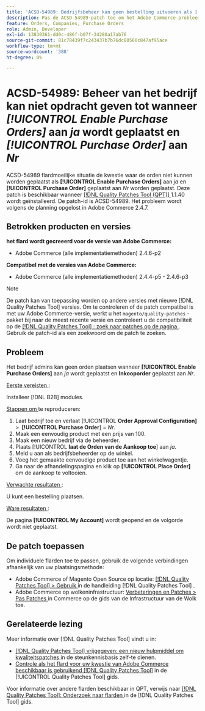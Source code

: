 ```yaml
---
title: 'ACSD-54989: Bedrijfsbeheer kan geen bestelling uitvoeren als [!UICONTROL Enable Purchase Orders] is ingesteld op Ja en [!UICONTROL Purchase Order] is ingesteld op Nee'
description: Pas de ACSD-54989-patch toe om het Adobe Commerce-probleem op te lossen, waarbij bedrijfsbeheerders geen orders kunnen plaatsen als [!UICONTROL Enable Purchase Orders] op Ja is ingesteld en [!UICONTROL Purchase Order] op Nee is ingesteld.
feature: Orders, Companies, Purchase Orders
role: Admin, Developer
exl-id: 13830361-dd0c-486f-b07f-34280a17ab76
source-git-commit: 81c78439f7c243437b7b76dc80560c847af95ace
workflow-type: tm+mt
source-wordcount: '388'
ht-degree: 0%

---
```


# ACSD-54989: Beheer van het bedrijf kan niet opdracht geven tot wanneer *[!UICONTROL Enable Purchase Orders]* aan *ja* wordt geplaatst en *[!UICONTROL Purchase Order]* aan *Nr*

ACSD-54989 flardmoeilijke situatie de kwestie waar de orden niet kunnen worden geplaatst als **[!UICONTROL Enable Purchase Orders]** aan *ja* en **[!UICONTROL Purchase Order]** geplaatst aan *Nr* worden geplaatst. Deze patch is beschikbaar wanneer [[!DNL Quality Patches Tool (QPT)] ](https://experienceleague.adobe.com/en/docs/commerce-knowledge-base/kb/announcements/commerce-announcements/magento-quality-patches-released-new-tool-to-self-serve-quality-patches) 1.1.40 wordt geïnstalleerd. De patch-id is ACSD-54989. Het probleem wordt volgens de planning opgelost in Adobe Commerce 2.4.7.

## Betrokken producten en versies

**het flard wordt gecreeerd voor de versie van Adobe Commerce:**

* Adobe Commerce (alle implementatiemethoden) 2.4.6-p2

**Compatibel met de versies van Adobe Commerce:**

* Adobe Commerce (alle implementatiemethoden) 2.4.4-p5 - 2.4.6-p3

>[!NOTE]
>
>De patch kan van toepassing worden op andere versies met nieuwe [!DNL Quality Patches Tool] versies. Om te controleren of de patch compatibel is met uw Adobe Commerce-versie, werkt u het `magento/quality-patches` -pakket bij naar de meest recente versie en controleert u de compatibiliteit op de [[!DNL Quality Patches Tool] : zoek naar patches op de pagina ](https://experienceleague.adobe.com/tools/commerce-quality-patches/index.html) . Gebruik de patch-id als een zoekwoord om de patch te zoeken.

## Probleem

Het bedrijf admins kan geen orden plaatsen wanneer **[!UICONTROL Enable Purchase Orders]** aan *ja* wordt geplaatst en **Inkooporder** geplaatst aan *Nr*.

<u> Eerste vereisten </u>:

Installeer [!DNL B2B] modules.

<u> Stappen om </u> te reproduceren:

1. Laat bedrijf toe en verlaat [!UICONTROL **Order Approval Configuration]** > **&#x200B; [!UICONTROL Purchase Order**] = *Nr*.
1. Maak een eenvoudig product met een prijs van 100.
1. Maak een nieuw bedrijf via de beheerder.
1. Plaats [!UICONTROL **laat de Orden van de Aankoop toe**] aan *ja*.
1. Meld u aan als bedrijfsbeheerder op de winkel.
1. Voeg het gemaakte eenvoudige product toe aan het winkelwagentje.
1. Ga naar de afhandelingspagina en klik op **[!UICONTROL Place Order]** om de aankoop te voltooien.

<u> Verwachte resultaten </u>:

U kunt een bestelling plaatsen.

<u> Ware resultaten </u>:

De pagina **[!UICONTROL My Account]** wordt geopend en de volgorde wordt niet geplaatst.

## De patch toepassen

Om individuele flarden toe te passen, gebruik de volgende verbindingen afhankelijk van uw plaatsingsmethode:

* Adobe Commerce of Magento Open Source op locatie: [[!DNL Quality Patches Tool]  > Gebruik ](/help/tools/quality-patches-tool/usage.md) in de handleiding [!DNL Quality Patches Tool] .
* Adobe Commerce op wolkeninfrastructuur: [ Verbeteringen en Patches > Pas Patches ](https://experienceleague.adobe.com/docs/commerce-cloud-service/user-guide/develop/upgrade/apply-patches.html) in Commerce op de gids van de Infrastructuur van de Wolk toe.

## Gerelateerde lezing

Meer informatie over [!DNL Quality Patches Tool] vindt u in:

* [[!DNL Quality Patches Tool]  vrijgegeven: een nieuw hulpmiddel om kwaliteitspatches ](https://experienceleague.adobe.com/en/docs/commerce-knowledge-base/kb/announcements/commerce-announcements/magento-quality-patches-released-new-tool-to-self-serve-quality-patches) in de steunkennisbasis zelf-te dienen.
* [ Controle als het flard voor uw kwestie van Adobe Commerce beschikbaar is gebruikend  [!DNL Quality Patches Tool]](/help/tools/quality-patches-tool/patches-available-in-qpt/check-patch-for-magento-issue-with-magento-quality-patches.md) in de [!UICONTROL Quality Patches Tool] gids.


Voor informatie over andere flarden beschikbaar in QPT, verwijs naar [[!DNL Quality Patches Tool]: Onderzoek naar flarden ](https://experienceleague.adobe.com/tools/commerce-quality-patches/index.html) in de [!DNL Quality Patches Tool] gids.
